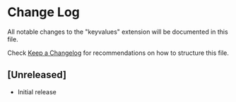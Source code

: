 # Change Log

All notable changes to the "keyvalues" extension will be documented in this file.

Check [Keep a Changelog](http://keepachangelog.com/) for recommendations on how to structure this file.

## [Unreleased]

- Initial release
